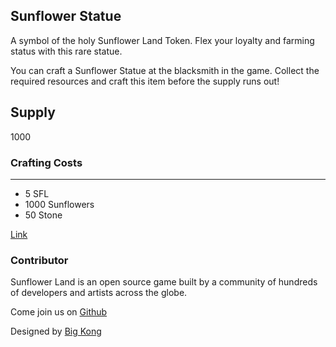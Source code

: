 ## Sunflower Statue

A symbol of the holy Sunflower Land Token. Flex your loyalty and farming status with this rare statue.

You can craft a Sunflower Statue at the blacksmith in the game. Collect the required resources and craft this item before the supply runs out!

## Supply

1000

### Crafting Costs

---

- 5 SFL
- 1000 Sunflowers
- 50 Stone

[Link](https://docs.sunflower-land.com/crafting-guide)

### Contributor

Sunflower Land is an open source game built by a community of hundreds of developers and artists across the globe.

Come join us on [Github](https://github.com/sunflower-land/sunflower-land)

Designed by [Big Kong](https://twitter.com/BigKong94)
